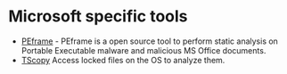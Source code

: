 # Microsoft specific tools

- [PEframe](https://github.com/guelfoweb/peframe) - PEframe is a open source tool to perform static analysis on Portable Executable malware and malicious MS Office documents.
- [TScopy](https://github.com/trustedsec/tscopy) Access locked files on the OS to analyze them.

